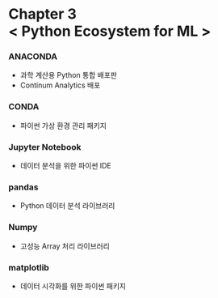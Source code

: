Chapter 3<br/>
< Python Ecosystem for ML >
===============================


### ANACONDA
- 과학 계산용 Python 통합 배포판
- Continum Analytics 배포


### CONDA
- 파이썬 가상 환경 관리 패키지


### Jupyter Notebook
- 데이터 분석을 위한 파이썬 IDE


### pandas
- Python 데이터 분석 라이브러리


### Numpy
- 고성능 Array 처리 라이브러리


### matplotlib
- 데이터 시각화를 위한 파이썬 패키지
